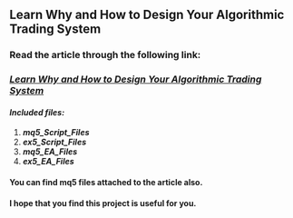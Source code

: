 ## Learn Why and How to Design Your Algorithmic Trading System
### Read the article through the following link: 
### ***[Learn Why and How to Design Your Algorithmic Trading System](https://www.mql5.com/en/articles/10293)***
#### ***Included files:***
1. ***mq5_Script_Files***
2. ***ex5_Script_Files***
3. ***mq5_EA_Files***
4. ***ex5_EA_Files***
#### You can find mq5 files attached to the article also.

#### I hope that you find this project is useful for you.